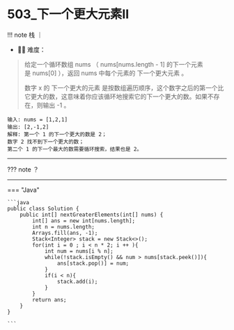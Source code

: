# 503_下一个更大元素II

<!-- 所有文件名必须是该题目的英文名 -->

!!! note
    <!-- 这里记载考察的数据结构、算法等 -->
    栈 ｜ 

- 🔑🔑 难度：
<!-- <span style = "color:gold; font-weight:bold">Medium</span> 中等 -->
<!-- <span style = "color:crisma; font-weight:bold">High</span> 困难 -->
<!-- <span style = "color:Green; font-weight:bold">Easy</span> 简单 -->

<!-- 题目简介 -->

> 给定一个循环数组 nums （ nums[nums.length - 1] 的下一个元素是 nums[0] ），返回 nums 中每个元素的 下一个更大元素 。
> 
> 数字 x 的 下一个更大的元素 是按数组遍历顺序，这个数字之后的第一个比它更大的数，这意味着你应该循环地搜索它的下一个更大的数。如果不存在，则输出 -1 。

```
输入: nums = [1,2,1]
输出: [2,-1,2]
解释: 第一个 1 的下一个更大的数是 2；
数字 2 找不到下一个更大的数； 
第二个 1 的下一个最大的数需要循环搜索，结果也是 2。

```

------

??? note 
    ？


    
-------------

=== "Java"

    ```java
    public class Solution {
        public int[] nextGreaterElements(int[] nums) {
            int[] ans = new int[nums.length];
            int n = nums.length;
            Arrays.fill(ans, -1);
            Stack<Integer> stack = new Stack<>();
            for(int i = 0 ; i < n * 2; i ++ ){
                int num = nums[i % n];
                while(!stack.isEmpty() && num > nums[stack.peek()]){
                    ans[stack.pop()] = num;
                }
                if(i < n){
                    stack.add(i);
                }
            }
            return ans;
        }
    }
    
    ```
